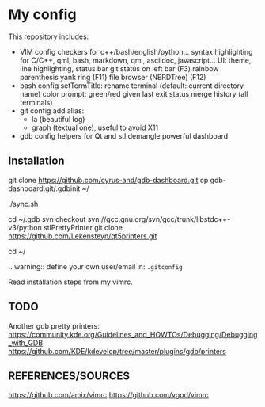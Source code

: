 My config
=========

This repository includes:
- VIM config
    checkers for c++/bash/english/python...
    syntax highlighting for C/C++, qml, bash, markdown, qml, asciidoc, javascript...
    UI: theme, line highlighting, status bar
    git status on left bar (F3)
    rainbow parenthesis
    yank ring (F11)
    file browser (NERDTree) (F12)
- bash config
    setTermTitle: rename terminal (default: current directory name)
    color prompt: green/red given last exit status
    merge history (all terminals)
- git config
    add alias:
    * la (beautiful log)
    * graph (textual one), useful to avoid X11
- gdb config
    helpers for Qt and stl
    demangle
    powerful dashboard


Installation
------------

git clone https://github.com/cyrus-and/gdb-dashboard.git
cp gdb-dashboard.git/.gdbinit ~/

./sync.sh

cd ~/.gdb
svn checkout svn://gcc.gnu.org/svn/gcc/trunk/libstdc++-v3/python stlPrettyPrinter
git clone https://github.com/Lekensteyn/qt5printers.git

cd ~/

.. warning:: define your own user/email in:
   ``.gitconfig``

Read installation steps from my vimrc.

TODO
----

Another gdb pretty printers:
https://community.kde.org/Guidelines_and_HOWTOs/Debugging/Debugging_with_GDB
https://github.com/KDE/kdevelop/tree/master/plugins/gdb/printers

REFERENCES/SOURCES
------------------

https://github.com/amix/vimrc
https://github.com/vgod/vimrc
